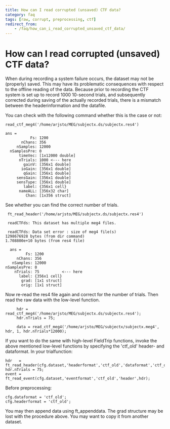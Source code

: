 ```yaml
---
title: How can I read corrupted (unsaved) CTF data?
category: faq
tags: [raw, corrupt, preprocessing, ctf]
redirect_from:
    - /faq/how_can_i_read_corrupted_unsaved_ctf_data/
---
```


# How can I read corrupted (unsaved) CTF data?

When during recording a system failure occurs, the dataset may not be (properly) saved. This may have its problematic consequences with respect to the offline reading of the data. Because prior to recording the CTF system is set up to record 1000 10-second trials, and subsequently corrected during saving of the actually recorded trials, there is a mismatch between the headerinformation and the datafile.

You can check with the following command whether this is the case or not:

    read_ctf_meg4('/home/arjsto/MEG/subjectx.ds/subjectx.res4')

    ans =
               Fs: 1200
           nChans: 356
         nSamples: 12000
      nSamplesPre: 0
          timeVec: [1x12000 double]
          nTrials: 1000 <--- here
            gainV: [356x1 double]
           ioGain: [356x1 double]
            qGain: [356x1 double]
         sensGain: [356x1 double]
         sensType: [356x1 double]
            label: {356x1 cell}
          nameALL: [356x32 char]
             Chan: [1x356 struct]

See whether you can find the correct number of trials.

     ft_read_header('/home/arjsto/MEG/subjectx.ds/subjectx.res4')

     readCTFds: This dataset has multiple meg4 files.

     readCTFds: Data set error : size of meg4 file(s)
    1298676928 bytes (from dir command)
    1.708800e+10 bytes (from res4 file)

      ans =
             Fs: 1200
         nChans: 356
       nSamples: 12000
    nSamplesPre: 0
        nTrials: 75          <--- here
          label: {356x1 cell}
           grad: [1x1 struct]
           orig: [1x1 struct]

Now re-read the res4 file again and correct for the number of trials. Then read the raw data with the low-level function.

         hdr = read_ctf_meg4('/home/arjsto/MEG/subjectx.ds/subjectx.res4');
         hdr.nTrials = 75;

         data = read_ctf_meg4('/home/arjsto/MEG/subjectx/subjectx.meg4', hdr, 1, hdr.nTrials*12000);


If you want to do the same with high-level FieldTrip functions, invoke the above mentioned low-level functions by specifying the 'ctf_old' header- and dataformat. In your trialfunction:

    hdr   = ft_read_header(cfg.dataset,'headerformat','ctf_old','dataformat','ctf_old');
    hdr.nTrials = 75;
    event = ft_read_event(cfg.dataset,'eventformat','ctf_old','header',hdr);

Before preprocessing:

    cfg.dataformat = 'ctf_old';
    cfg.headerformat = 'ctf_old';

You may then append data using ft_appenddata. The grad structure may be lost with the procedure above. You may want to copy it from another dataset.
